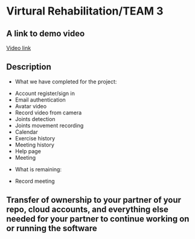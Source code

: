 # Virtural Rehabilitation/TEAM 3

## A link to demo video

[Video link](https://virtualrehabilitationcs.azurewebsites.net)

## Description 
- What we have completed for the project:
 * Account register/sign in
 * Email authentication
 * Avatar video
 * Record video from camera
 * Joints detection
 * Joints movement recording
 * Calendar
 * Exercise history
 * Meeting history
 * Help page
 * Meeting

- What is remaining:
 * Record meeting

## Transfer of ownership to your partner of your repo, cloud accounts, and everything else needed for your partner to continue working on or running the software


